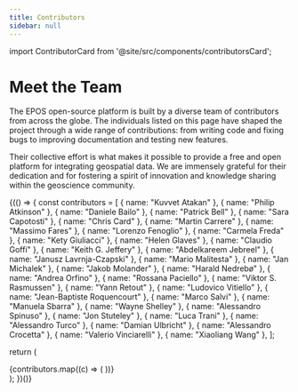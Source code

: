 ```yaml
---
title: Contributors
sidebar: null
---
```


import ContributorCard from '@site/src/components/contributorsCard';

# Meet the Team

The EPOS open-source platform is built by a diverse team of contributors from across the globe. The individuals listed on this page have shaped the project through a wide range of contributions: from writing code and fixing bugs to improving documentation and testing new features.

Their collective effort is what makes it possible to provide a free and open platform for integrating geospatial data. We are immensely grateful for their dedication and for fostering a spirit of innovation and knowledge sharing within the geoscience community.

{(() => {
const contributors = [
{ name: "Kuvvet Atakan" },
{ name: "Philip Atkinson" },
{ name: "Daniele Bailo" },
{ name: "Patrick Bell" },
{ name: "Sara Capotosti" },
{ name: "Chris Card" },
{ name: "Martin Carrere" },
{ name: "Massimo Fares" },
{ name: "Lorenzo Fenoglio" },
{ name: "Carmela Freda" },
{ name: "Kety Giuliacci" },
{ name: "Helen Glaves" },
{ name: "Claudio Goffi" },
{ name: "Keith G. Jeffery" },
{ name: "Abdelkareem Jebreel" },
{ name: "Janusz Lavrnja-Czapski" },
{ name: "Mario Malitesta" },
{ name: "Jan Michalek" },
{ name: "Jakob Molander" },
{ name: "Harald Nedrebø" },
{ name: "Andrea Orfino" },
{ name: "Rossana Paciello" },
{ name: "Viktor S. Rasmussen" },
{ name: "Yann Retout" },
{ name: "Ludovico Vitiello" },
{ name: "Jean-Baptiste Roquencourt" },
{ name: "Marco Salvi" },
{ name: "Manuela Sbarra" },
{ name: "Wayne Shelley" },
{ name: "Alessandro Spinuso" },
{ name: "Jon Stuteley" },
{ name: "Luca Trani" },
{ name: "Alessandro Turco" },
{ name: "Damian Ulbricht" },
{ name: "Alessandro Crocetta" },
{ name: "Valerio Vinciarelli" },
{ name: "Xiaoliang Wang" },
];

return (
<div style={{
      display: 'grid',
      gridTemplateColumns: 'repeat(auto-fit, minmax(250px, 1fr))',
      gap: '1rem',
      marginTop: '1rem'
    }}>
{contributors.map((c) => (
<ContributorCard key={c.name} name={c.name} />
))}
</div>
);
})()}
